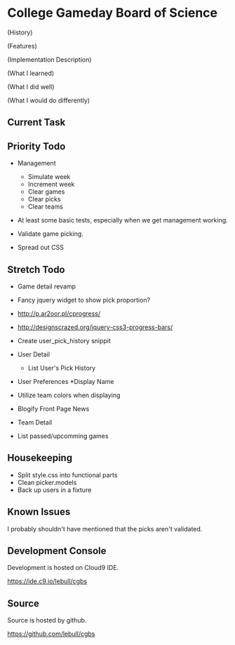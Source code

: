 College Gameday Board of Science
================================

(History)

(Features)

(Implementation Description)

(What I learned)

(What I did well)

(What I would do differently)


Current Task
------------


Priority Todo
-------------

* Management
  * Simulate week
  * Increment week
  * Clear games
  * Clear picks
  * Clear teams

* At least some basic tests, especially when we get management working.

* Validate game picking.

* Spread out CSS


Stretch Todo
------------

* Game detail revamp
* Fancy jquery widget to show pick proportion?
 * http://p.ar2oor.pl/cprogress/
 * http://designscrazed.org/jquery-css3-progress-bars/

* Create user_pick_history snippit

* User Detail
  * List User's Pick History

* User Preferences
    *Display Name

* Utilize team colors when displaying
* Blogify Front Page News 

* Team Detail
 * List passed/upcomming games
 
Housekeeping
------------
* Split style.css into functional parts
* Clean picker.models
* Back up users in a fixture

Known Issues
------------
I probably shouldn't have mentioned that the picks aren't validated.

Development Console
-------------------

Development is hosted on Cloud9 IDE.

https://ide.c9.io/lebull/cgbs

Source
------

Source is hosted by github.

https://github.com/lebull/cgbs

